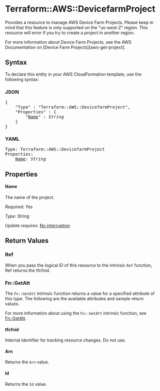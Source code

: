 # Terraform::AWS::DevicefarmProject

Provides a resource to manage AWS Device Farm Projects. 
Please keep in mind that this feature is only supported on the "us-west-2" region.
This resource will error if you try to create a project in another region.

For more information about Device Farm Projects, see the AWS Documentation on
[Device Farm Projects][aws-get-project].

## Syntax

To declare this entity in your AWS CloudFormation template, use the following syntax:

### JSON

<pre>
{
    "Type" : "Terraform::AWS::DevicefarmProject",
    "Properties" : {
        "<a href="#name" title="Name">Name</a>" : <i>String</i>
    }
}
</pre>

### YAML

<pre>
Type: Terraform::AWS::DevicefarmProject
Properties:
    <a href="#name" title="Name">Name</a>: <i>String</i>
</pre>

## Properties

#### Name

The name of the project.

_Required_: Yes

_Type_: String

_Update requires_: [No interruption](https://docs.aws.amazon.com/AWSCloudFormation/latest/UserGuide/using-cfn-updating-stacks-update-behaviors.html#update-no-interrupt)

## Return Values

### Ref

When you pass the logical ID of this resource to the intrinsic `Ref` function, Ref returns the tfcfnid.

### Fn::GetAtt

The `Fn::GetAtt` intrinsic function returns a value for a specified attribute of this type. The following are the available attributes and sample return values.

For more information about using the `Fn::GetAtt` intrinsic function, see [Fn::GetAtt](https://docs.aws.amazon.com/AWSCloudFormation/latest/UserGuide/intrinsic-function-reference-getatt.html).

#### tfcfnid

Internal identifier for tracking resource changes. Do not use.

#### Arn

Returns the <code>Arn</code> value.

#### Id

Returns the <code>Id</code> value.

